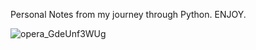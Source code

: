 Personal Notes from my journey through Python. ENJOY.

![opera_GdeUnf3WUg](https://user-images.githubusercontent.com/12986112/193947434-bcc66c29-2f8d-45f1-8e02-a27193d3bfcf.png)
